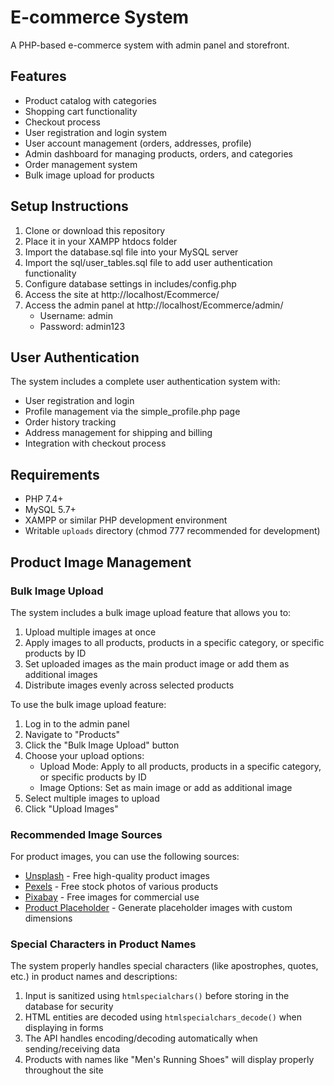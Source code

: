 # E-commerce System

A PHP-based e-commerce system with admin panel and storefront.

## Features

- Product catalog with categories
- Shopping cart functionality
- Checkout process
- User registration and login system
- User account management (orders, addresses, profile)
- Admin dashboard for managing products, orders, and categories
- Order management system
- Bulk image upload for products

## Setup Instructions

1. Clone or download this repository
2. Place it in your XAMPP htdocs folder
3. Import the database.sql file into your MySQL server
4. Import the sql/user_tables.sql file to add user authentication functionality
5. Configure database settings in includes/config.php
6. Access the site at http://localhost/Ecommerce/
7. Access the admin panel at http://localhost/Ecommerce/admin/
   - Username: admin
   - Password: admin123

## User Authentication

The system includes a complete user authentication system with:

- User registration and login
- Profile management via the simple_profile.php page
- Order history tracking
- Address management for shipping and billing
- Integration with checkout process

## Requirements

- PHP 7.4+
- MySQL 5.7+
- XAMPP or similar PHP development environment
- Writable `uploads` directory (chmod 777 recommended for development)

## Product Image Management

### Bulk Image Upload

The system includes a bulk image upload feature that allows you to:

1. Upload multiple images at once
2. Apply images to all products, products in a specific category, or specific products by ID
3. Set uploaded images as the main product image or add them as additional images
4. Distribute images evenly across selected products

To use the bulk image upload feature:

1. Log in to the admin panel
2. Navigate to "Products"
3. Click the "Bulk Image Upload" button
4. Choose your upload options:
   - Upload Mode: Apply to all products, products in a specific category, or specific products by ID
   - Image Options: Set as main image or add as additional image
5. Select multiple images to upload
6. Click "Upload Images"

### Recommended Image Sources

For product images, you can use the following sources:

- [Unsplash](https://unsplash.com/collections/8172554/e-commerce-products) - Free high-quality product images
- [Pexels](https://www.pexels.com/search/product/) - Free stock photos of various products
- [Pixabay](https://pixabay.com/images/search/product/) - Free images for commercial use
- [Product Placeholder](https://placehold.co/) - Generate placeholder images with custom dimensions

### Special Characters in Product Names

The system properly handles special characters (like apostrophes, quotes, etc.) in product names and descriptions:

1. Input is sanitized using `htmlspecialchars()` before storing in the database for security
2. HTML entities are decoded using `htmlspecialchars_decode()` when displaying in forms
3. The API handles encoding/decoding automatically when sending/receiving data
4. Products with names like "Men's Running Shoes" will display properly throughout the site
